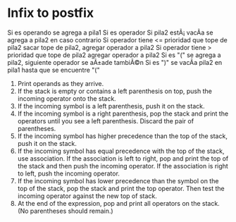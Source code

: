 # Infix to postfix

Si es operando
    se agrega a pila1
Si es operador
    Si pila2 estÃ¡ vacÃ­a
        se agrega a pila2
    en caso contrario
        Si operador tiene <= prioridad que tope de pila2
            sacar tope de pila2, agregar operador a pila2
        Si operador tiene > prioridad que tope de pila2
            agregar operador a pila2
        Si es "("
            se agrega a pila2, siguiente operador se aÃ±ade tambiÃ©n
        Si es ")"
            se vacÃ­a pila2 en pila1 hasta que se encuentre "("

1. Print operands as they arrive.
2. If the stack is empty or contains a left parenthesis on top, push the incoming operator onto the stack.
3. If the incoming symbol is a left parenthesis, push it on the stack.
4. If the incoming symbol is a right parenthesis, pop the stack and print the operators until you see a left parenthesis. Discard the pair of parentheses.
5. If the incoming symbol has higher precedence than the top of the stack, push it on the stack.
6. If the incoming symbol has equal precedence with the top of the stack, use association. If the association is left to right, pop and print the top of the stack and then push the incoming operator. If the association is right to left, push the incoming operator.
7. If the incoming symbol has lower precedence than the symbol on the top of the stack, pop the stack and print the top operator. Then test the incoming operator against the new top of stack.
8. At the end of the expression, pop and print all operators on the stack. (No parentheses should remain.)
